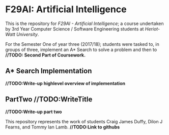 # F29AI: Artificial Intelligence
This is the repository for *F29AI - Artificial Intelligence*; a course undertaken by 3rd Year Computer Science / Software Engineering students at *Heriot-Watt University*. 

For the Semester One of year three (2017/18); students were tasked to, in groups of three, implement an A* Search to solve a problem and then to **//TODO: Second Part of Coursework.** 

## A* Search Implementation
**//TODO:Write-up highlevel overview of implementation**
## PartTwo **//TODO:WriteTitle**
**//TODO:Write-up part two**

This repository represents the work of students Craig James Duffy, Dilon J Fearns, and Tommy Ian Lamb. **//TODO:Link to githubs**
